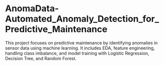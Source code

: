 # AnomaData-Automated_Anomaly_Detection_for_Predictive_Maintenance
This project focuses on predictive maintenance by identifying anomalies in sensor data using machine learning. It includes EDA, feature engineering, handling class imbalance, and model training with Logistic Regression, Decision Tree, and Random Forest.
